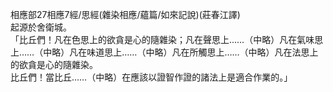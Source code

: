 相應部27相應7經/思經(雜染相應/蘊篇/如來記說)(莊春江譯)  
起源於舍衛城。  
「比丘們！凡在色思上的欲貪是心的隨雜染；凡在聲思上……（中略）凡在氣味思上……（中略）凡在味道思上……（中略）凡在所觸思上……（中略）凡在法思上的欲貪是心的隨雜染。  
比丘們！當比丘……（中略）在應該以證智作證的諸法上是適合作業的。」  
  
  
